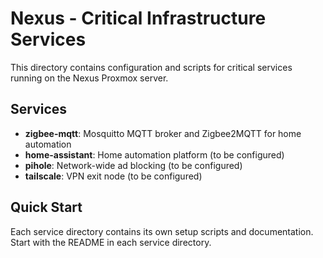 # Nexus - Critical Infrastructure Services

This directory contains configuration and scripts for critical services running on the Nexus Proxmox server.

## Services

- **zigbee-mqtt**: Mosquitto MQTT broker and Zigbee2MQTT for home automation
- **home-assistant**: Home automation platform (to be configured)
- **pihole**: Network-wide ad blocking (to be configured)
- **tailscale**: VPN exit node (to be configured)

## Quick Start

Each service directory contains its own setup scripts and documentation. Start with the README in each service directory.